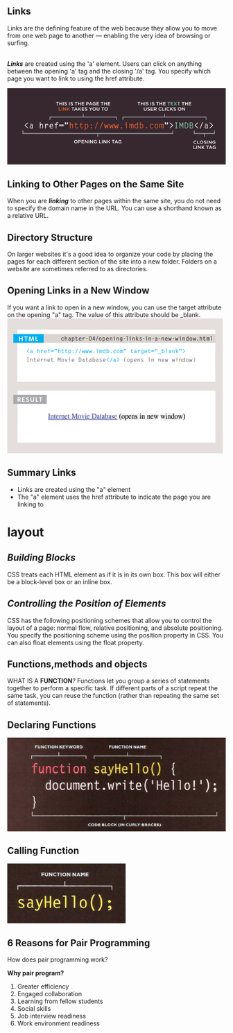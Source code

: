 ## Links
Links are the defining feature of the web 
because they allow you to move from 
one web page to another — enabling the 
very idea of browsing or surfing.  
&nbsp;
&nbsp;
&nbsp;


***Links*** are created using the 'a' element. Users can click on anything between the opening 'a' tag and the closing '/a' tag. You specify 
which page you want to link to using the href attribute.

![Links ](pic/link.png)

## Linking to Other Pages on the Same Site
When you are ***linking*** to other 
pages within the same site, 
you do not need to specify the 
domain name in the URL. You 
can use a shorthand known as a 
relative URL.
## Directory Structure
On larger websites it's a good idea to organize your code by placing the 
pages for each different section of the site into a new folder. Folders on a 
website are sometimes referred to as directories.
## Opening Links in a New Window
If you want a link to open in a 
new window, you can use the 
target attribute on the opening 
"a" tag. The value of this 
attribute should be _blank.
![opening Links in a new window](pic/linkPage.png)
## Summary Links
- Links are created using the "a" element
- The "a" element uses the href attribute to indicate 
the page you are linking to

# layout
## ***Building Blocks***
CSS treats each HTML element as if it is in its 
own box. This box will either be a block-level
box or an inline box.
## ***Controlling the Position of Elements***
CSS has the following positioning schemes that allow you to control 
the layout of a page: normal flow, relative positioning, and absolute 
positioning. You specify the positioning scheme using the position
property in CSS. You can also float elements using the float property.

## Functions,methods and objects
WHAT IS A **FUNCTION**?
Functions let you group a series of statements together to perform a 
specific task. If different parts of a script repeat the same task, you can 
reuse the function (rather than repeating the same set of statements). 
## **Declaring Functions**  
![Declaring Fanctions](pic/Function.png)
## **Calling Function**
![calling Function](pic/calling.png)

## **6 Reasons for Pair Programming**
How does pair programming work?

**Why pair program?**
1. Greater efficiency
2. Engaged collaboration
3. Learning from fellow students
4. Social skills
5. Job interview readiness
6. Work environment readiness


